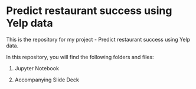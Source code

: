 # Predict restaurant success using Yelp data

This is the repository for my project - Predict restaurant success using Yelp data.

In this repository, you will find the following folders and files:

1. Jupyter Notebook

2. Accompanying Slide Deck
